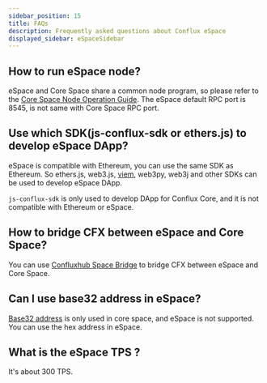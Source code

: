 ```yaml
---
sidebar_position: 15
title: FAQs
description: Frequently asked questions about Conflux eSpace
displayed_sidebar: eSpaceSidebar
---
```


## How to run eSpace node?

eSpace and Core Space share a common node program, so please refer to the [Core Space Node Operation Guide](/docs/category/run-a-node). The eSpace default RPC port is 8545, is not same with Core Space RPC port.

## Use which SDK(js-conflux-sdk or ethers.js) to develop eSpace DApp?

eSpace is compatible with Ethereum, you can use the same SDK as Ethereum. So ethers.js, web3.js, [viem](https://viem.sh/), web3py, web3j and other SDKs can be used to develop eSpace DApp.

`js-conflux-sdk` is only used to develop DApp for Conflux Core, and it is not compatible with Ethereum or eSpace.

## How to bridge CFX between eSpace and Core Space?

You can use [Confluxhub Space Bridge](https://confluxhub.io/espace-bridge/cross-space) to bridge CFX between eSpace and Core Space.

## Can I use base32 address in eSpace?

[Base32 address](../core/learn/core-space-basics/addresses.md) is only used in core space, and eSpace is not supported. You can use the hex address in eSpace.

## What is the eSpace TPS ?

It's about 300 TPS.
